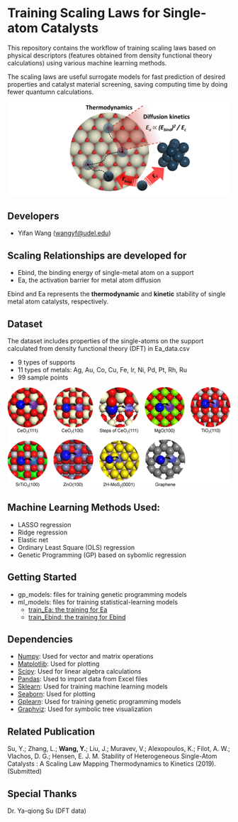 # Training Scaling Laws for Single-atom Catalysts
This repository contains the workflow of training scaling laws based on physical descriptors (features obtained from density functional theory calculations) using various machine learning methods.

The scaling laws are useful surrogate models for fast prediction of desired properties and catalyst material screening, saving computing time by doing fewer quantumn calculations.

![toc](images/table_of_content.png)

## Developers
- Yifan Wang (wangyf@udel.edu)

## Scaling Relationships are developed for
- Ebind, the binding energy of single-metal atom on a support
- Ea, the activation barrier for metal atom diffusion

Ebind and Ea represents the __thermodynamic__ and __kinetic__ stability of single metal atom catalysts, respectively.

## Dataset
The dataset includes properties of the single-atoms on the support calculated from density functional theory (DFT) in Ea_data.csv
- 9 types of supports
- 11 types of metals: Ag, Au, Co, Cu, Fe, Ir, Ni, Pd, Pt, Rh, Ru
- 99 sample points

![metal_support](images/metal_support.png)

## Machine Learning Methods Used:
- LASSO regression
- Ridge regression
- Elastic net
- Ordinary Least Square (OLS) regression
- Genetic Programming (GP) based on sybomlic regression

## Getting Started
- gp_models: files for training genetic programming models
- ml_models: files for training statistical-learning models
    - [train_Ea: the training for Ea](ml_models/train_Ea.ipynb)
    - [train_Ebind: the training for Ebind](ml_models/train_Ebind.ipynb)

## Dependencies
- [Numpy](https://numpy.org/): Used for vector and matrix operations
- [Matplotlib](https://matplotlib.org/): Used for plotting
- [Scipy](https://www.scipy.org/): Used for linear algebra calculations
- [Pandas](https://pandas.pydata.org/): Used to import data from Excel files
- [Sklearn](https://scikit-learn.org/stable/): Used for training machine learning models
- [Seaborn](https://seaborn.pydata.org/): Used for plotting
- [Gplearn](https://gplearn.readthedocs.io/en/stable/): Used for training genetic programming models
- [Graphviz](https://www.graphviz.org/): Used for symbolic tree visualization

## Related Publication
Su, Y.; Zhang, L.; __Wang, Y.__; Liu, J.; Muravev, V.; Alexopoulos, K.; Filot, A. W.; Vlachos, D. G.; Hensen, E. J. M. Stability of Heterogeneous Single-Atom Catalysts : A Scaling Law Mapping Thermodynamics to Kinetics (2019). (Submitted)

## Special Thanks
Dr. Ya-qiong Su (DFT data)

